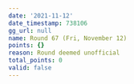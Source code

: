 ```yaml
---
date: '2021-11-12'
date_timestamp: 738106
gg_url: null
name: Round 67 (Fri, November 12)
points: {}
reason: Round deemed unofficial
total_points: 0
valid: false
---
```

